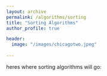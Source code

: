 ```yaml
---
layout: archive
permalink: /algorithms/sorting
title: "Sorting Algorithms"
author_profile: true

header:
  image: "/images/chicagotwo.jpeg"
  
---
```


heres where sorting algorithms will go:

